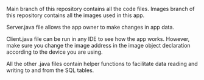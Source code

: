 Main branch of this repository contains all the code files.
Images branch of this repository contains all the images used in this app.

Server.java file allows the app owner to make changes in app data.

Client.java file can be run in any IDE to see how the app works. However, make sure you change the image address in the image object declaration according to the device you are using.

All the other .java files contain helper functions to facilitate data reading and writing to and from the SQL tables.
